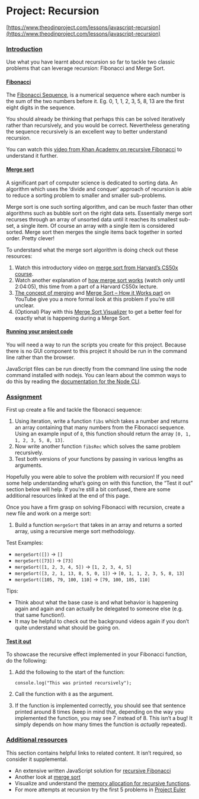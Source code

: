 # Project: Recursion

[https://www.theodinproject.com/lessons/javascript-recursion](https://www.theodinproject.com/lessons/javascript-recursion)

### [Introduction](#introduction)

Use what you have learnt about recursion so far to tackle two classic problems that can leverage recursion: Fibonacci and Merge Sort.

#### [Fibonacci](#fibonacci)

The [Fibonacci Sequence](http://en.wikipedia.org/wiki/Fibonacci_number), is a numerical sequence where each number is the sum of the two numbers before it. Eg. 0, 1, 1, 2, 3, 5, 8, 13 are the first eight digits in the sequence.

You should already be thinking that perhaps this can be solved iteratively rather than recursively, and you would be correct. Nevertheless generating the sequence recursively is an excellent way to better understand recursion.

You can watch this [video from Khan Academy on recursive Fibonacci](https://www.youtube.com/watch?v=zg-ddPbzcKM) to understand it further.

#### [Merge sort](#merge-sort)

A significant part of computer science is dedicated to sorting data. An algorithm which uses the ‘divide and conquer’ approach of recursion is able to reduce a sorting problem to smaller and smaller sub-problems.

Merge sort is one such sorting algorithm, and can be much faster than other algorithms such as bubble sort on the right data sets. Essentially merge sort recurses through an array of unsorted data until it reaches its smallest sub-set, a single item. Of course an array with a single item is considered sorted. Merge sort then merges the single items back together in sorted order. Pretty clever!

To understand what the merge sort algorithm is doing check out these resources:

1.  Watch this introductory video on [merge sort from Harvard’s CS50x course](https://youtu.be/Ns7tGNbtvV4).
2.  Watch another explanation of [how merge sort works](https://www.youtube.com/live/iCx3zwK8Ms8?si=t7z6bEv_ZXIJDoHU&t=6550) (watch only until 2:04:05), this time from a part of a Harvard CS50x lecture.
3.  [The concept of merging](https://youtu.be/6pV2IF0fgKY) and [Merge Sort – How it Works part](https://youtu.be/mB5HXBb_HY8) on YouTube give you a more formal look at this problem if you’re still unclear.
4.  (Optional) Play with this [Merge Sort Visualizer](https://www.hackerearth.com/practice/algorithms/sorting/merge-sort/visualize/) to get a better feel for exactly what is happening during a Merge Sort.

#### [Running your project code](#running-your-project-code)

You will need a way to run the scripts you create for this project. Because there is no GUI component to this project it should be run in the command line rather than the browser.

JavaScript files can be run directly from the command line using the node command installed with nodejs. You can learn about the common ways to do this by reading the [documentation for the Node CLI](https://github.com/nodejs/nodejs.dev/blob/aa4239e87a5adc992fdb709c20aebb5f6da77f86/content/learn/command-line/node-run-cli.en.md).

### [Assignment](#assignment)

First up create a file and tackle the fibonacci sequence:

1.  Using iteration, write a function `fibs` which takes a number and returns an array containing that many numbers from the Fibonacci sequence. Using an example input of `8`, this function should return the array `[0, 1, 1, 2, 3, 5, 8, 13]`.
2.  Now write another function `fibsRec` which solves the same problem recursively.
3.  Test both versions of your functions by passing in various lengths as arguments.

Hopefully you were able to solve the problem with recursion! If you need some help understanding what’s going on with this function, the “Test it out” section below will help. If you’re still a bit confused, there are some additional resources linked at the end of this page.

Once you have a firm grasp on solving Fibonacci with recursion, create a new file and work on a merge sort:

1.  Build a function `mergeSort` that takes in an array and returns a sorted array, using a recursive merge sort methodology.

Test Examples:

*   `mergeSort([])` → `[]`
*   `mergeSort([73])` → `[73]`
*   `mergeSort([1, 2, 3, 4, 5])` → `[1, 2, 3, 4, 5]`
*   `mergeSort([3, 2, 1, 13, 8, 5, 0, 1])` → `[0, 1, 1, 2, 3, 5, 8, 13]`
*   `mergeSort([105, 79, 100, 110]` → `[79, 100, 105, 110]`

Tips:

*   Think about what the base case is and what behavior is happening again and again and can actually be delegated to someone else (e.g. that same function!).
*   It may be helpful to check out the background videos again if you don’t quite understand what should be going on.

#### [Test it out](#test-it-out)

To showcase the recursive effect implemented in your Fibonacci function, do the following:

1.  Add the following to the start of the function:
    
        console.log("This was printed recursively");
        
    
2.  Call the function with `8` as the argument.
3.  If the function is implemented correctly, you should see that sentence printed around 8 times (keep in mind that, depending on the way you implemented the function, you may see 7 instead of 8. This isn’t a bug! It simply depends on how many times the function is _actually_ repeated).

### [Additional resources](#additional-resources)

This section contains helpful links to related content. It isn’t required, so consider it supplemental.

*   An extensive written JavaScript solution for [recursive Fibonacci](https://www.scaler.com/topics/fibonacci-series-in-javascript/)
*   Another look at [merge sort](https://www.toptal.com/developers/sorting-algorithms/merge-sort)
*   Visualize and understand the [memory allocation for recursive functions](https://www.educative.io/courses/recursion-for-coding-interviews-in-javascript/NEZ7kKgMJKK).
*   For more attempts at recursion try the first 5 problems in [Project Euler](https://projecteuler.net/problems)